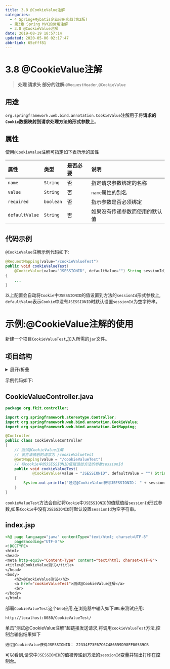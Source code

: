 ```yaml
---
title: 3.8 @CookieValue注解
categories: 
  - 4 Spring+Mybatis企业应用实战(第2版)
  - 第3章 Spring MVC的常用注解
  - 3.8 @CookieValue注解
date: 2019-08-19 18:57:14
updated: 2020-05-06 02:17:47
abbrlink: 65efff81
---
```

# 3.8 @CookieValue注解
> **处理 请求头 部分的注解**:`@RequestHeader`,`@CookieValue`

## 用途
`org.springframework.web.bind.annotation.CookieValue`注解用于将**请求的`Cookie`数据映射到请求处理方法的形式参数上**。
## 属性
使用`@CookieValue`注解可指定如下表所示的属性

|属性|类型|是否必要|说明|
|:---|:---|:---|:---|
|`name`|`String`|否|指定请求参数绑定的名称|
|`value`|`String`|否|`name`属性的别名|
|`required`|`boolean`|否|指示参数是否必须绑定|
|`defaultValue`|`String`|否|如果没有传递参数而使用的默认值|

## 代码示例
`@CookieValue`注解示例代码如下:
```java
@RequestMapping(value="/cookieValueTest")
public void cookieValueTest(
    @CookieValue(value="JSESSIONID", defaultValue="") String sessionId)
{
    ...
}
```
以上配置会自动将`Cookie`中`JSESSIONID`的值设置到方法的`sessionId`形式参数上, `defaultValue`表示`Cookie`中没有`JSESSIONID`时默认设置`sessionId`为空字符串。
# 示例:@CookieValue注解的使用
新建一个项目`CookieValueTest`,加入所需的`jar`文件。
## 项目结构
<details><summary>展开/折叠</summary><pre>G:\Desktop\随书源码\Spring+Mybatis企业应用实战(第2版)\codes\03\CookieValueTest
├─src\
│ └─org\
│   └─fkit\
│     └─controller\
│       └─CookieValueController.java
└─WebContent\
  ├─index.jsp
  ├─META-INF\
  │ └─MANIFEST.MF
  └─WEB-INF\
    ├─lib\
    │ ├─commons-logging-1.2.jar
    │ ├─spring-aop-5.0.1.RELEASE.jar
    │ ├─spring-aspects-5.0.1.RELEASE.jar
    │ ├─spring-beans-5.0.1.RELEASE.jar
    │ ├─spring-context-5.0.1.RELEASE.jar
    │ ├─spring-context-indexer-5.0.1.RELEASE.jar
    │ ├─spring-context-support-5.0.1.RELEASE.jar
    │ ├─spring-core-5.0.1.RELEASE.jar
    │ ├─spring-expression-5.0.1.RELEASE.jar
    │ ├─spring-instrument-5.0.1.RELEASE.jar
    │ ├─spring-jcl-5.0.1.RELEASE.jar
    │ ├─spring-jdbc-5.0.1.RELEASE.jar
    │ ├─spring-jms-5.0.1.RELEASE.jar
    │ ├─spring-messaging-5.0.1.RELEASE.jar
    │ ├─spring-orm-5.0.1.RELEASE.jar
    │ ├─spring-oxm-5.0.1.RELEASE.jar
    │ ├─spring-test-5.0.1.RELEASE.jar
    │ ├─spring-tx-5.0.1.RELEASE.jar
    │ ├─spring-web-5.0.1.RELEASE.jar
    │ ├─spring-webflux-5.0.1.RELEASE.jar
    │ ├─spring-webmvc-5.0.1.RELEASE.jar
    │ └─spring-websocket-5.0.1.RELEASE.jar
    ├─springmvc-config.xml
    └─web.xml</pre></details>

示例代码如下:
## CookieValueController.java
```java
package org.fkit.controller;

import org.springframework.stereotype.Controller;
import org.springframework.web.bind.annotation.CookieValue;
import org.springframework.web.bind.annotation.GetMapping;

@Controller
public class CookieValueController
{
    // 测试@CookieValue注解
    // 该方法映射的请求为 /cookieValueTest
    @GetMapping(value = "/cookieValueTest")
    // 将cookie中的JSESSIONID值赋值给方法的参数sessionId
    public void cookieValueTest(
            @CookieValue(value = "JSESSIONID", defaultValue = "") String sessionId)
    {
        System.out.println("通过@CookieValue获得JSESSIONID： " + sessionId);
    }
}
```
`cookieValueTest`方法会自动将`Cookie`中`JSESSIONID`的值赋值给`sessionId`形式参数,如果`Cookie`中没有`JSESSIONID`时默认设置`sessionId`为空字符串。
## index.jsp
```jsp
<%@ page language="java" contentType="text/html; charset=UTF-8"
    pageEncoding="UTF-8"%>
<!DOCTYPE>
<html>
<head>
<meta http-equiv="Content-Type" content="text/html; charset=UTF-8">
<title>@CookieValue测试</title>
</head>
<body>
    <h2>@CookieValue测试</h2>
    <a href="cookieValueTest">测试@CookieValue注解</a>
    <br>
</body>
</html>
```
部署`CookieValueTest`这个`Web`应用,在浏览器中输入如下`URL`来测试应用:
```
http://localhost:8080/CookieValueTest/
```
单击"测试@CookieValue注解"超链接发送请求,将调用`cookieValueTest`方法,控制台输出结果如下
```
通过@CookieValue获得JSESSIONID： 22334F73E67C6C486559D98FF00539CB
```
可以看到,请求中`JSESSIONID`的值被传递到方法的`sessionId`变量并输出打印在控制台。


